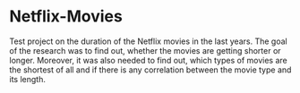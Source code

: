 # Netflix-Movies

Test project on the duration of the Netflix movies in the last years. The goal of the research was to find out, whether the movies are getting shorter or longer. Moreover, it was also needed to find out, which types of movies are the shortest of all and if there is any correlation between the movie type and its length.
